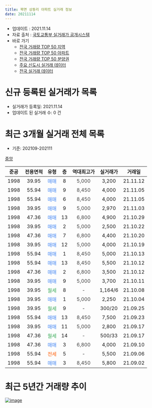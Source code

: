 ```yaml
---
title: 북면 상동리 아파트 실거래 정보
date: 20211114
---
```


* 업데이트 : 2021.11.14
* 자료 출처 : [국토교통부 실거래가 공개시스템](http://rt.molit.go.kr)
* 바로 가기
    * [전국 거래량 TOP 50 지역](https://apt-info.github.io/apt-trade-info/tr)
    * [전국 거래량 TOP 50 아파트](https://apt-info.github.io/apt-trade-info/ta)
    * [전국 거래량 TOP 50 분양권](https://apt-info.github.io/apt-trade-info/tb)
    * [주요 신도시 실거래 데이터](https://apt-info.github.io/apt-trade-info/newtown)
    * [전국 실거래 데이터](https://apt-info.github.io/apt-trade-info/all)



<script async src="https://pagead2.googlesyndication.com/pagead/js/adsbygoogle.js"></script>
<!-- 기본광고 -->
<ins class="adsbygoogle"
     style="display:block"
     data-ad-client="ca-pub-1142216861245946"
     data-ad-slot="4805727019"
     data-ad-format="auto"
     data-full-width-responsive="true"></ins>
<script>
     (adsbygoogle = window.adsbygoogle || []).push({});
</script>


# 신규 등록된 실거래가 목록

* 실거래가 등록일: 2021.11.14
* 업데이트 된 실거래 수: 0 건




<script async src="https://pagead2.googlesyndication.com/pagead/js/adsbygoogle.js"></script>
<!-- 기본광고 -->
<ins class="adsbygoogle"
     style="display:block"
     data-ad-client="ca-pub-1142216861245946"
     data-ad-slot="4805727019"
     data-ad-format="auto"
     data-full-width-responsive="true"></ins>
<script>
     (adsbygoogle = window.adsbygoogle || []).push({});
</script>


# 최근 3개월 실거래 전체 목록
* 기준: 202109-202111


[중앙](https://search.naver.com/search.naver?query=%EC%A4%91%EC%95%99)

|준공|전용면적|유형|층|역대최고가|실거래가|거래일|
|:---:|:---:|:---:|:---:|:---:|:---:|:---:|
|1998|39.95|<span style="color:#4285F3">매매</span>|8|<span style="color:#444444">5,000</span>|3,200|21.11.12|
|1998|55.94|<span style="color:#4285F3">매매</span>|9|<span style="color:#444444">8,450</span>|4,000|21.11.05|
|1998|55.94|<span style="color:#4285F3">매매</span>|6|<span style="color:#444444">8,450</span>|4,000|21.11.05|
|1998|39.95|<span style="color:#4285F3">매매</span>|9|<span style="color:#444444">5,000</span>|2,970|21.11.03|
|1998|47.36|<span style="color:#4285F3">매매</span>|13|<span style="color:#444444">6,800</span>|4,900|21.10.29|
|1998|39.95|<span style="color:#4285F3">매매</span>|2|<span style="color:#444444">5,000</span>|2,500|21.10.22|
|1998|47.36|<span style="color:#4285F3">매매</span>|7|<span style="color:#444444">6,800</span>|4,400|21.10.20|
|1998|39.95|<span style="color:#4285F3">매매</span>|12|<span style="color:#444444">5,000</span>|4,000|21.10.19|
|1998|55.94|<span style="color:#4285F3">매매</span>|1|<span style="color:#444444">8,450</span>|5,000|21.10.13|
|1998|55.94|<span style="color:#4285F3">매매</span>|13|<span style="color:#444444">8,450</span>|5,500|21.10.12|
|1998|47.36|<span style="color:#4285F3">매매</span>|2|<span style="color:#444444">6,800</span>|3,500|21.10.12|
|1998|39.95|<span style="color:#4285F3">매매</span>|9|<span style="color:#444444">5,000</span>|3,700|21.10.11|
|1998|39.95|<span style="color:#34A853">월세</span>|8|<span style="color:#444444">-</span>|1,164/6|21.10.08|
|1998|39.95|<span style="color:#4285F3">매매</span>|1|<span style="color:#444444">5,000</span>|2,250|21.10.04|
|1998|39.95|<span style="color:#34A853">월세</span>|9|<span style="color:#444444">-</span>|300/20|21.09.25|
|1998|55.94|<span style="color:#4285F3">매매</span>|13|<span style="color:#444444">8,450</span>|7,500|21.09.23|
|1998|39.95|<span style="color:#4285F3">매매</span>|11|<span style="color:#444444">5,000</span>|2,800|21.09.17|
|1998|47.36|<span style="color:#34A853">월세</span>|14|<span style="color:#444444">-</span>|500/33|21.09.17|
|1998|47.36|<span style="color:#4285F3">매매</span>|3|<span style="color:#444444">6,800</span>|4,000|21.09.10|
|1998|55.94|<span style="color:#FF5A00">전세</span>|5|<span style="color:#444444">-</span>|5,500|21.09.06|
|1998|55.94|<span style="color:#4285F3">매매</span>|3|<span style="color:#444444">8,450</span>|5,800|21.09.02|



<script async src="https://pagead2.googlesyndication.com/pagead/js/adsbygoogle.js"></script>
<!-- 기본광고 -->
<ins class="adsbygoogle"
     style="display:block"
     data-ad-client="ca-pub-1142216861245946"
     data-ad-slot="4805727019"
     data-ad-format="auto"
     data-full-width-responsive="true"></ins>
<script>
     (adsbygoogle = window.adsbygoogle || []).push({});
</script>


# 최근 5년간 거래량 추이


<div style="width:100%;">
    <canvas id="deal_progress" height="200"></canvas>
</div>

<script>
new Chart(document.getElementById("deal_progress"), {
    type: 'line',
    data: {
        labels: ['16.02','16.03','16.04','16.05','16.06','16.07','16.08','16.09','16.10','16.11','16.12','17.01','17.02','17.03','17.04','17.05','17.06','17.07','17.08','17.09','17.10','17.11','17.12','18.01','18.02','18.03','18.04','18.05','18.06','18.07','18.08','18.09','18.10','18.11','18.12','19.01','19.02','19.03','19.04','19.05','19.06','19.07','19.08','19.09','19.10','19.11','19.12','20.01','20.02','20.03','20.04','20.05','20.06','20.07','20.08','20.09','20.10','20.11','20.12','21.01','21.02','21.03','21.04','21.05','21.06','21.07','21.08','21.09','21.10','21.11'],
        datasets: [{
            label: '매매/분양권',
            data: [2,1,2,5,3,6,4,2,3,1,2,3,7,8,4,3,3,4,3,2,4,0,3,1,1,4,4,3,0,2,1,2,1,6,4,1,1,17,3,0,3,3,14,2,1,2,2,8,1,3,2,5,5,3,3,10,1,6,9,5,7,13,5,12,8,13,9,4,9,4],
            borderColor: "rgba(66, 133, 243, 1)",
            backgroundColor: "rgba(66, 133, 243, 0.05)",
            borderWidth: 1,
            pointRadius: 0,
            fill: false,
            lineTension: 0
        },{
            label: '전/월세',
            data: [3,6,2,2,0,4,5,7,6,3,8,4,3,1,2,4,1,8,5,1,0,3,4,4,2,3,2,1,2,1,2,2,1,3,2,1,1,0,1,1,1,3,2,1,1,1,2,2,5,1,2,6,2,4,2,0,2,1,4,2,1,3,3,2,2,7,1,3,1,0],
            borderColor: "rgba(255, 90, 0, 1)",
            backgroundColor: "rgba(255, 90, 0, 0.05)",
            borderWidth: 1,
            pointRadius: 0,
            fill: false,
            lineTension: 0
        },{
            label: '합계',
            data: [5,7,4,7,3,10,9,9,9,4,10,7,10,9,6,7,4,12,8,3,4,3,7,5,3,7,6,4,2,3,3,4,2,9,6,2,2,17,4,1,4,6,16,3,2,3,4,10,6,4,4,11,7,7,5,10,3,7,13,7,8,16,8,14,10,20,10,7,10,4],
            borderColor: "rgba(0, 0, 0, 1)",
            backgroundColor: "rgba(0, 0, 0, 0.03)",
            borderWidth: 0.1,
            pointRadius: 0,
            fill: true,
            lineTension: 0
        }
        ]
    },
    options: {
        responsive: true,
        title: {
            display: false
        },
        tooltips: {
            mode: 'index',
            intersect: false
        },
        hover: {
            mode: 'nearest',
            intersect: true
        },
        scales: {
            xAxes: [{
                display: true,
                scaleLabel: {
                    display: true,
                    labelString: '년/월'
                }
            }],
            yAxes: [{
                display: true,
                ticks: {
                    suggestedMin: 0,
                },
                scaleLabel: {
                    display: true,
                    labelString: '실거래 수'
                }
            }]
        }
    }
});

</script>


[![image](https://apt-info.github.io/images/2020-01-03-apt-trade-info/1024x500.png)](https://play.google.com/store/apps/details?id=com.aptinfo.apttradeinfo)

